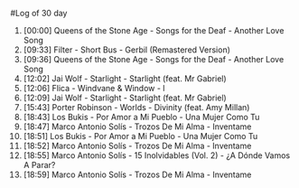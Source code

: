 #Log of 30 day

1. [00:00] Queens of the Stone Age - Songs for the Deaf - Another Love Song
1. [09:33] Filter - Short Bus - Gerbil (Remastered Version)
1. [09:36] Queens of the Stone Age - Songs for the Deaf - Another Love Song
1. [12:02] Jai Wolf - Starlight - Starlight (feat. Mr Gabriel)
1. [12:06] Flica - Windvane & Window - l
1. [12:09] Jai Wolf - Starlight - Starlight (feat. Mr Gabriel)
1. [15:43] Porter Robinson - Worlds - Divinity (feat. Amy Millan)
1. [18:43] Los Bukis - Por Amor a Mi Pueblo - Una Mujer Como Tu
1. [18:47] Marco Antonio Solís - Trozos De Mi Alma - Inventame
1. [18:51] Los Bukis - Por Amor a Mi Pueblo - Una Mujer Como Tu
1. [18:52] Marco Antonio Solís - Trozos De Mi Alma - Inventame
1. [18:55] Marco Antonio Solís - 15 Inolvidables (Vol. 2) - ¿A Dónde Vamos A Parar?
1. [18:59] Marco Antonio Solís - Trozos De Mi Alma - Inventame
